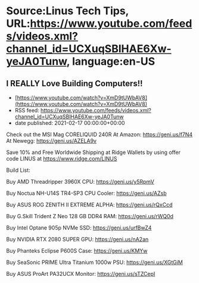 # Source:Linus Tech Tips, URL:https://www.youtube.com/feeds/videos.xml?channel_id=UCXuqSBlHAE6Xw-yeJA0Tunw, language:en-US

## I REALLY Love Building Computers!!
 - [https://www.youtube.com/watch?v=XmD9tUWbAV8](https://www.youtube.com/watch?v=XmD9tUWbAV8)
 - RSS feed: https://www.youtube.com/feeds/videos.xml?channel_id=UCXuqSBlHAE6Xw-yeJA0Tunw
 - date published: 2021-02-17 00:00:00+00:00

Check out the MSI Mag CORELIQUID 240R
At Amazon: https://geni.us/f7N4
At Newegg: https://geni.us/AZELA9v

Save 10% and Free Worldwide Shipping at Ridge Wallets by using offer code LINUS at https://www.ridge.com/LINUS

Build List:

Buy AMD Threadripper 3960X CPU: https://geni.us/y5RpmV

Buy Noctua NH-U14S TR4-SP3 CPU Cooler: https://geni.us/AZsb

Buy ASUS ROG ZENITH II EXTREME ALPHA: https://geni.us/rQxCcd

Buy G.Skill Trident Z Neo 128 GB DDR4 RAM: https://geni.us/rWQ0d

Buy Intel Optane 905p NVMe SSD: https://geni.us/urfBwZ4

Buy NVIDIA RTX 2080 SUPER GPU: https://geni.us/nA2an

Buy Phanteks Eclipse P600S Case: https://geni.us/KMYw

Buy SeaSonic PRIME Ultra Titanium 1000w PSU: https://geni.us/XGtGiM

Buy ASUS ProArt PA32UCX Monitor: https://geni.us/sTZCepI

